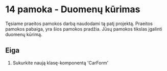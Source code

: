 # 14 pamoka - Duomenų kūrimas

Tęsiame praeitos pamokos darbą naudodami tą patį projektą. Praeitos pamokos pabaiga, yra šios pamokos pradžia.
Jūsų pamokos tikslas įgalinti duomenų kūrimą. 

## Eiga
1. Sukurkite naują klasę-komponentą 'CarForm'

